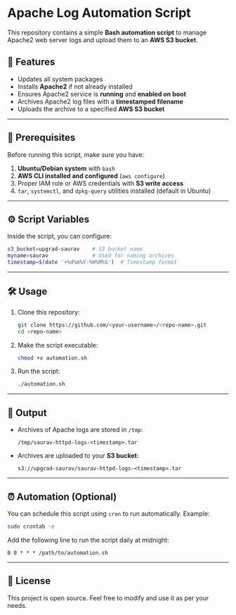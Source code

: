 # Apache Log Automation Script

This repository contains a simple **Bash automation script** to manage Apache2 web server logs and upload them to an **AWS S3 bucket**.

## 📌 Features
- Updates all system packages  
- Installs **Apache2** if not already installed  
- Ensures Apache2 service is **running** and **enabled on boot**  
- Archives Apache2 log files with a **timestamped filename**  
- Uploads the archive to a specified **AWS S3 bucket**  

---

## 🚀 Prerequisites
Before running this script, make sure you have:

1. **Ubuntu/Debian system** with `bash`
2. **AWS CLI installed and configured** (`aws configure`)
3. Proper IAM role or AWS credentials with **S3 write access**
4. `tar`, `systemctl`, and `dpkg-query` utilities installed (default in Ubuntu)

---

## ⚙️ Script Variables
Inside the script, you can configure:

```bash
s3_bucket=upgrad-saurav    # S3 bucket name
myname=saurav              # Used for naming archives
timestamp=$(date '+%d%m%Y-%H%M%S')  # Timestamp format
```

---

## 🛠️ Usage

1. Clone this repository:
   ```bash
   git clone https://github.com/<your-username>/<repo-name>.git
   cd <repo-name>
   ```

2. Make the script executable:
   ```bash
   chmod +x automation.sh
   ```

3. Run the script:
   ```bash
   ./automation.sh
   ```

---

## 📂 Output
- Archives of Apache logs are stored in `/tmp`:
  ```
  /tmp/saurav-httpd-logs-<timestamp>.tar
  ```
- Archives are uploaded to your **S3 bucket**:
  ```
  s3://upgrad-saurav/saurav-httpd-logs-<timestamp>.tar
  ```

---

## ⏰ Automation (Optional)
You can schedule this script using `cron` to run automatically. Example:  
```bash
sudo crontab -e
```

Add the following line to run the script daily at midnight:
```
0 0 * * * /path/to/automation.sh
```

---

## 📜 License
This project is open source. Feel free to modify and use it as per your needs.
